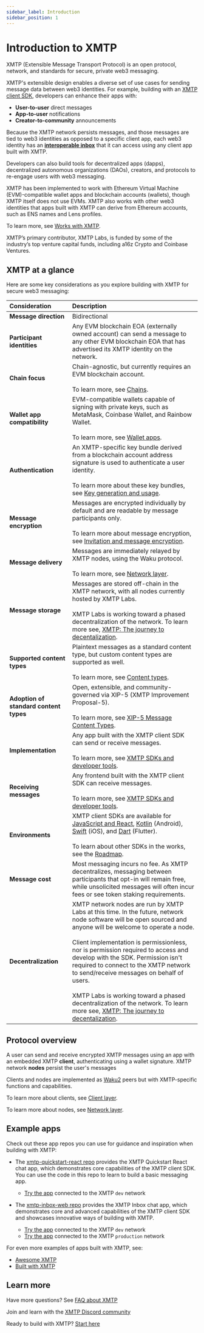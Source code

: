 ```yaml
---
sidebar_label: Introduction
sidebar_position: 1
---
```


# Introduction to XMTP

XMTP (Extensible Message Transport Protocol) is an open protocol, network, and standards for secure, private web3 messaging.

XMTP's extensible design enables a diverse set of use cases for sending message data between web3 identities. For example, building with an [XMTP client SDK](/sdks-and-tools), developers can enhance their apps with:

- **User-to-user** direct messages
- **App-to-user** notifications
- **Creator-to-community** announcements

Because the XMTP network persists messages, and those messages are tied to web3 identities as opposed to a specific client app, each web3 identity has an [**interoperable inbox**](interoperable-inbox) that it can access using any client app built with XMTP.

Developers can also build tools for decentralized apps (dapps), decentralized autonomous organizations (DAOs), creators, and protocols to re-engage users with web3 messaging.

XMTP has been implemented to work with Ethereum Virtual Machine (EVM)-compatible wallet apps and blockchain accounts (wallets), though XMTP itself does not use EVMs. XMTP also works with other web3 identities that apps built with XMTP can derive from Ethereum accounts, such as ENS names and Lens profiles.

To learn more, see [Works with XMTP](works-with-xmtp).

XMTP’s primary contributor, XMTP Labs, is funded by some of the industry’s top venture capital funds, including a16z Crypto and Coinbase Ventures.

## XMTP at a glance

Here are some key considerations as you explore building with XMTP for secure web3 messaging:

| Consideration | Description |
|:---|:---|
| **Message direction** | Bidirectional |
| **Participant identities** | Any EVM blockchain EOA (externally owned account) can send a message to any other EVM blockchain EOA that has advertised its XMTP identity on the network. |
| **Chain focus** | Chain-agnostic, but currently requires an EVM blockchain account. <br /><br /> To learn more, see [Chains](works-with-xmtp#chains). |
| **Wallet app compatibility** | EVM-compatible wallets capable of signing with private keys, such as MetaMask, Coinbase Wallet, and Rainbow Wallet. <br /><br /> To learn more, see [Wallet apps](works-with-xmtp#wallet-apps). |
| **Authentication** | An XMTP-specific key bundle derived from a blockchain account address signature is used to authenticate a user identity. <br /><br /> To learn more about these key bundles, see [Key generation and usage](/docs/dev-concepts/key-generation-and-usage). |
| **Message encryption** | Messages are encrypted individually by default and are readable by message participants only. <br /><br /> To learn more about message encryption, see [Invitation and message encryption](invitation-and-message-encryption). |
| **Message delivery** | Messages are immediately relayed by XMTP nodes, using the Waku protocol. <br /><br /> To learn more, see [Network layer](architectural-overview#network-layer). |
| **Message storage** | Messages are stored off-chain in the XMTP network, with all nodes currently hosted by XMTP Labs. <br /><br /> XMTP Labs is working toward a phased decentralization of the network. To learn more see, [XMTP: The journey to decentalization](/blog/journey-to-decentralization). |
| **Supported content types** | Plaintext messages as a standard content type, but custom content types are supported as well. <br /><br /> To learn more, see [Content types](/docs/dev-concepts/content-types). |
| **Adoption of standard content types** | Open, extensible, and community-governed via XIP-5 (XMTP Improvement Proposal-5). <br /><br /> To learn more, see [XIP-5 Message Content Types](https://github.com/xmtp/XIPs/blob/main/XIPs/xip-5-message-content-types.md). |
| **Implementation** | Any app built with the XMTP client SDK can send or receive messages. <br /><br /> To learn more, see [XMTP SDKs and developer tools](/sdks-and-tools). |
| **Receiving messages** | Any frontend built with the XMTP client SDK can receive messages. <br /><br /> To learn more, see [XMTP SDKs and developer tools](/sdks-and-tools). |
| **Environments** | XMTP client SDKs are available for [JavaScript and React](/docs/client-sdk/javascript/concepts/intro-to-sdk), [Kotlin](/docs/client-sdk/kotlin/tutorials/quickstart) (Android), [Swift](/docs/client-sdk/swift/tutorials/quickstart) (iOS), and [Dart](/docs/client-sdk/dart/tutorials/quickstart) (Flutter). <br /><br /> To learn about other SDKs in the works, see the [Roadmap](/roadmap). |
| **Message cost** | Most messaging incurs no fee. As XMTP decentralizes, messaging between participants that opt-in will remain free, while unsolicited messages will often incur fees or see token staking requirements. <!--<br /><br /> To learn more, see Will XMTP have gas fees?--> |
| **Decentralization** | XMTP network nodes are run by XMTP Labs at this time. In the future, network node software will be open sourced and anyone will be welcome to operate a node. <br /><br /> Client implementation is permissionless, nor is permission required to access and develop with the SDK. Permission isn't required to connect to the XMTP network to send/receive messages on behalf of users. <br /><br /> XMTP Labs is working toward a phased decentralization of the network. To learn more see, [XMTP: The journey to decentalization](/blog/journey-to-decentralization). |

## Protocol overview

A user can send and receive encrypted XMTP messages using an app with an embedded XMTP **client**, authenticating using a wallet signature. XMTP network **nodes** persist the user's messages

Clients and nodes are implemented as [Waku2](https://rfc.vac.dev/spec/10/) peers but with XMTP-specific functions and capabilities.

To learn more about clients, see [Client layer](architectural-overview#client-layer).

To learn more about nodes, see [Network layer](architectural-overview#network-layer).

## Example apps

Check out these app repos you can use for guidance and inspiration when building with XMTP:

- The [xmtp-quickstart-react repo](https://github.com/xmtp/xmtp-quickstart-react) provides the XMTP Quickstart React chat app, which demonstrates core capabilities of the XMTP client SDK. You can use the code in this repo to learn to build a basic messaging app.
  - [Try the app](https://xmtp-quickstart-react.vercel.app/) connected to the XMTP `dev` network

- The [xmtp-inbox-web repo](https://github.com/xmtp-labs/xmtp-inbox-web) provides the XMTP Inbox chat app, which demonstrates core and advanced capabilities of the XMTP client SDK and showcases innovative ways of building with XMTP.
  - [Try the app](https://dev.xmtp.chat/) connected to the XMTP `dev` network
  - [Try the app](https://xmtp.chat/) connected to the XMTP `production` network

For even more examples of apps built with XMTP, see:

- [Awesome XMTP](https://github.com/xmtp/awesome-xmtp)
- [Built with XMTP](built-with-xmtp)

## Learn more

Have more questions? See [FAQ about XMTP](faq)

Join and learn with the [XMTP Discord community](https://discord.gg/xmtp)

Ready to build with XMTP? [Start here](start-building)